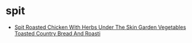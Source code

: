 # spit

 * [Spit Roasted Chicken With Herbs Under The Skin Garden Vegetables Toasted Country Bread And Roasti](../index/s/spit-roasted-chicken-with-herbs-under-the-skin-garden-vegetables-toasted-country-bread-and-roasti-105878.json)
